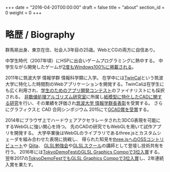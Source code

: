 +++
date = "2016-04-20T00:00:00"
draft = false
title = "about"
section_id = 0
weight = 0
+++

# 略歴 / Biography

群馬県出身、東京在住、社会人3年目の25歳。WebとCGの両方に自信あり。

中学生時代（2007年頃）にHSPに出会いゲームプログラミングに熱中する。
中学生ながら開発したゲームが[2度もWindows100%に掲載される](/works/#windows-games)。

2011年に筑波大学 情報学群 情報科学類に入学。
在学中には[TwinCal](http://gam0022.net/app/twincal/)という筑波大学に特化した時間割のWebアプリケーションを開発する。TwinCalは在学生にも広く利用され、[学生のためのアプリ開発コンテスト](http://acaric-valuator.com/event/studentappcontest2013/)のファイナリストにも採択される。
[非数値処理アルゴリズム研究室](http://www.npal.cs.tsukuba.ac.jp/)に所属し[紙模型に特化したCADに関する研究](/works/#research)を行い、その業績を評価され[筑波大学 情報学群長表彰](https://twitter.com/gam0022/status/580638093226692608)を受賞する。
さらにグラフィクスと CAD 合同シンポジウム 2015にて[GCAD賞を受賞](http://cgvi.jp/info/2017/06/05/bestpapers/#qd40ba36)する。

2014年にブラウザ上でハードウェアアクセラレータされた3DCG表現を可能にするWebGLに強い関心を持つ。
先のCADの研究でもWebGLを用いて試作アプリを開発する。
大学卒業後はWebGLのライブラリであるthree.jsとカスタムシェーダを組み合わせた表現に挑戦し、
得られた知見を[three.jsへのOSSコントリビュート](https://github.com/mrdoob/three.js/pulls?q=is%3Apr+author%3Agam0022+is%3Aclosed)や
[Qiita](http://qiita.com/gam0022/items/9875480d33e03fe2113c)、
[GLSL勉強会](http://gam0022.net/blog/2016/02/16/glsl-tech/)や[GLSLスクール](https://webgl.souhonzan.org/entry/?v=0703)の講師として登壇し技術共有を行う。
2016年には[TokyoDemoFestのGLSL Graphics Compoで3位入賞](http://gam0022.net/blog/2016/02/24/tokyo-demo-fest/)する。
翌年2017の[TokyoDemoFestでもGLSL Graphics Compoで3位入賞](/blog/2017/02/24/tdf2017/)し、2年連続入賞を果たす。

